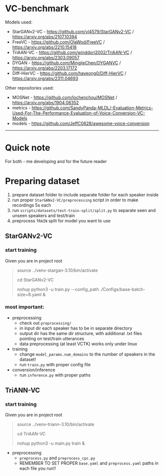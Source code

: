 # VC-benchmark

Models used:
- StarGANv2-VC - https://github.com/yl4579/StarGANv2-VC / https://arxiv.org/abs/2107.10394
- FreeVC - https://github.com/OlaWod/FreeVC / https://arxiv.org/abs/2210.15418
- TriAAN-VC - https://github.com/winddori2002/TriAAN-VC / https://arxiv.org/abs/2303.09057
- DYGAN - https://github.com/MingjieChen/DYGANVC / https://arxiv.org/abs/2203.17172
- Diff-HierVC - https://github.com/hayeong0/Diff-HierVC / https://arxiv.org/abs/2311.04693

Other repositories used:
- MOSNet - https://github.com/lochenchou/MOSNet / https://arxiv.org/abs/1904.08352
- metrics - https://github.com/SandyPanda-MLDL/-Evaluation-Metrics-Used-For-The-Performance-Evaluation-of-Voice-Conversion-VC-Models
- models - https://github.com/JeffC0628/awesome-voice-conversion
---

# Quick note
For both - me developing and for the future reader

# Preparing dataset
1. prepare dataset folder to include separate folder for each speaker inside
2. run proper `StarGANv2-VC/preprocessing` script in order to make recordings 5s each
3. run `scripts/datasets/test-train-split/split.py` to separate seen and unseen speakers and test/train
4. preprocess `TRAIN` split for model you want to use 

## StarGANv2-VC
### start training
Given you are in project root
> source ../venv-stargan-3.10/bin/activate
>
> cd StarGANv2-VC
> 
> nohup python3 -u train.py --config_path ./Configs/base-batch-size=8.yaml &

### most important:
- preprocessing
  - check out `preprocessing/`
  - in input dir each speaker has to be in separate directory
  - output dir has the same dir structure, with additional .txt files pointing on test/train utterances
  - data preprocessing (at least VCTK) works only under linux
- training
  - change `model_params.num_domains` to the number of speakers in the dataset!
  - run `train.py` with proper config file
- conversion/inference
  - run `inference.py` with proper paths


## TriANN-VC
### start training
Given you are in project root
> source ../venv-triann-3.10/bin/activate
>
> cd TriAAN-VC
> 
> nohup python3 -u main.py train &


- preprocessing
  - `preprocess.py` and `preprocess_cpc.py`
  - REMEMBER TO SET PROPER `base.yaml` and `preprocess.yaml` paths in each file you run!!

